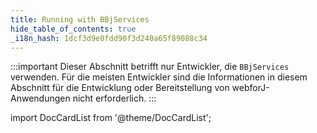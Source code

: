 ```yaml
---
title: Running with BBjServices
hide_table_of_contents: true
_i18n_hash: 1dcf3d9e0fdd90f3d240a65f89088c34
---
```

:::important 
Dieser Abschnitt betrifft nur Entwickler, die `BBjServices` verwenden. Für die meisten Entwickler sind die Informationen in diesem Abschnitt für die Entwicklung oder Bereitstellung von webforJ-Anwendungen nicht erforderlich.
:::

<Head>
  <style>{`
  .container {
    max-width: 65em !important;
  }
  `}</style>
</Head>

<!-- vale off -->
import DocCardList from '@theme/DocCardList';

<!-- vale on -->

<DocCardList className="topics-list" />
